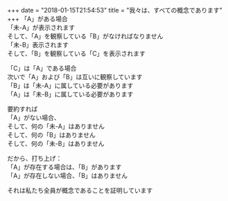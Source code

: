 +++
date = "2018-01-15T21:54:53"
title = "我々は、すべての概念であります"
+++
「A」がある場合  
「未-A」が表示されます  
そして、「A」を観察している「B」がなければなりません  
「未-B」表示されます  
そして、「B」を観察している「C」を表示されます  
  
「C」は「A」である場合  
次いで「A」および「B」は互いに観察しています  
「B」は「未-A」に属している必要があります  
「A」は「未-B」に属している必要があります  
  
要約すれば  
「A」がない場合、  
そして、何の「未-A」はありません  
そして、何の「B」はありません  
そして、何の「未-B」はありません  
  
だから、打ち上げ：  
「A」が存在する場合は、「B」があります  
「A」が存在しない場合、「B」はありません  
  
それは私たち全員が概念であることを証明しています  